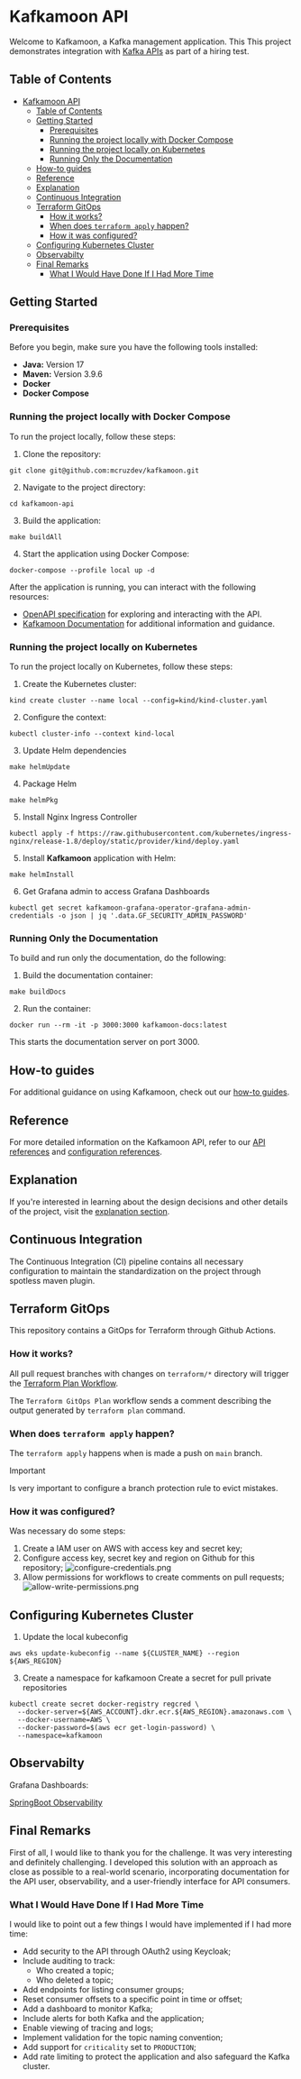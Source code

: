 # Kafkamoon API

Welcome to Kafkamoon, a Kafka management application. This This project demonstrates integration
with [Kafka APIs](https://docs.confluent.io/kafka/kafka-apis.html) as part of a hiring test.

## Table of Contents

- [Kafkamoon API](#kafkamoon-api)
  - [Table of Contents](#table-of-contents)
  - [Getting Started](#getting-started)
    - [Prerequisites](#prerequisites)
    - [Running the project locally with Docker Compose](#running-the-project-locally-with-docker-compose)
    - [Running the project locally on Kubernetes](#running-the-project-locally-on-kubernetes)
    - [Running Only the Documentation](#running-only-the-documentation)
  - [How-to guides](#how-to-guides)
  - [Reference](#reference)
  - [Explanation](#explanation)
  - [Continuous Integration](#continuous-integration)
  - [Terraform GitOps](#terraform-gitops)
    - [How it works?](#how-it-works)
    - [When does `terraform apply` happen?](#when-does-terraform-apply-happen)
    - [How it was configured?](#how-it-was-configured)
  - [Configuring Kubernetes Cluster](#configuring-kubernetes-cluster)
  - [Observabilty](#observabilty)
  - [Final Remarks](#final-remarks)
    - [What I Would Have Done If I Had More Time](#what-i-would-have-done-if-i-had-more-time)
## Getting Started

### Prerequisites

Before you begin, make sure you have the following tools installed:

- **Java:** Version 17
- **Maven:** Version 3.9.6
- **Docker**
- **Docker Compose**

### Running the project locally with Docker Compose

To run the project locally, follow these steps:

1. Clone the repository:

```shell
git clone git@github.com:mcruzdev/kafkamoon.git
```

2. Navigate to the project directory:

```shell
cd kafkamoon-api
```

3. Build the application:

```shell
make buildAll
```

4. Start the application using Docker Compose:

```shell
docker-compose --profile local up -d
```

After the application is running, you can interact with the following resources:

* [OpenAPI specification](http://localhost:8080/swagger-ui.html) for exploring and interacting with the API.
* [Kafkamoon Documentation](http://localhost:3000) for additional information and guidance.


### Running the project locally on Kubernetes

To run the project locally on Kubernetes, follow these steps:

1. Create the Kubernetes cluster:

```shell
kind create cluster --name local --config=kind/kind-cluster.yaml
```

2. Configure the context:

```shell
kubectl cluster-info --context kind-local
```

3. Update Helm dependencies

```shell
make helmUpdate
```

4. Package Helm

```shell
make helmPkg
```

5. Install Nginx Ingress Controller

```shell
kubectl apply -f https://raw.githubusercontent.com/kubernetes/ingress-nginx/release-1.8/deploy/static/provider/kind/deploy.yaml
```

5. Install **Kafkamoon** application with Helm:

```shell
make helmInstall
```

6. Get Grafana admin to access Grafana Dashboards

```shell
kubectl get secret kafkamoon-grafana-operator-grafana-admin-credentials -o json | jq '.data.GF_SECURITY_ADMIN_PASSWORD'
```

### Running Only the Documentation

To build and run only the documentation, do the following:

1. Build the documentation container:

```shell
make buildDocs
```

2. Run the container:

```shell
docker run --rm -it -p 3000:3000 kafkamoon-docs:latest
```

This starts the documentation server on port 3000.

## How-to guides

For additional guidance on using Kafkamoon, check out our [how-to guides](how-to/).

## Reference

For more detailed information on the Kafkamoon API, refer to our [API references](reference/api.md)
and [configuration references](reference/configurations.md).

## Explanation

If you're interested in learning about the design decisions and other details of the project, visit the [explanation section](explanation/?id=explanation).

## Continuous Integration

The Continuous Integration (CI) pipeline contains all necessary configuration to maintain the standardization on the project through spotless maven plugin.

## Terraform GitOps

This repository contains a GitOps for Terraform through Github Actions.

### How it works?

All pull request branches with changes on `terraform/*` directory will trigger the [Terraform Plan Workflow](.github/workflows/terraform-plan.yaml).

The `Terraform GitOps Plan` workflow sends a comment describing the output generated by `terraform plan` command.

### When does `terraform apply` happen?

The `terraform apply` happens when is made a push on `main` branch.

> [!IMPORTANT]
> Is very important to configure a branch protection rule to evict mistakes.

### How it was configured?

Was necessary do some steps:

1. Create a IAM user on AWS with access key and secret key;
2. Configure access key, secret key and region on Github for this repository;
![configure-credentials.png](assets/configure-credentials.png)
3. Allow permissions for workflows to create comments on pull requests;
![allow-write-permissions.png](assets/allow-write-permissions.png)

## Configuring Kubernetes Cluster

1. Update the local kubeconfig

```shell
aws eks update-kubeconfig --name ${CLUSTER_NAME} --region ${AWS_REGION}
```

3. Create a namespace for kafkamoon
Create a secret for pull private repositories

```shell
kubectl create secret docker-registry regcred \
  --docker-server=${AWS_ACCOUNT}.dkr.ecr.${AWS_REGION}.amazonaws.com \
  --docker-username=AWS \
  --docker-password=$(aws ecr get-login-password) \
  --namespace=kafkamoon
```

## Observabilty

Grafana Dashboards:

[SpringBoot Observability](https://grafana.com/grafana/dashboards/11378-justai-system-monitor/)

## Final Remarks

First of all, I would like to thank you for the challenge. It was very interesting and definitely challenging. I developed this solution with an approach as close as possible to a real-world scenario, incorporating documentation for the API user, observability, and a user-friendly interface for API consumers.

### What I Would Have Done If I Had More Time

I would like to point out a few things I would have implemented if I had more time:

- Add security to the API through OAuth2 using Keycloak;
- Include auditing to track:
  - Who created a topic;
  - Who deleted a topic;
- Add endpoints for listing consumer groups;
- Reset consumer offsets to a specific point in time or offset;
- Add a dashboard to monitor Kafka;
- Include alerts for both Kafka and the application;
- Enable viewing of tracing and logs;
- Implement validation for the topic naming convention;
- Add support for `criticality` set to `PRODUCTION`;
- Add rate limiting to protect the application and also safeguard the Kafka cluster.





